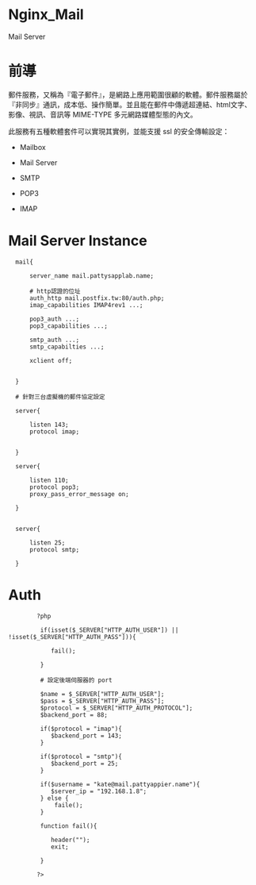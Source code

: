 # Nginx_Mail
Mail Server

# 前導

郵件服務，又稱為『電子郵件』，是網路上應用範圍很顧的軟體。郵件服務屬於『非同步』通訊，成本低、操作簡單。並且能在郵件中傳遞超連結、html文字、影像、視訊、音訊等 MIME-TYPE 多元網路媒體型態的內文。

此服務有五種軟體套件可以實現其實例，並能支援 ssl 的安全傳輸設定：

* Mailbox

* Mail Server

* SMTP

* POP3

* IMAP

# Mail Server Instance

      mail{

          server_name mail.pattysapplab.name;

          # http認證的位址
          auth_http mail.postfix.tw:80/auth.php; 
          imap_capabilities IMAP4rev1 ...;

          pop3_auth ...;
          pop3_capabilities ...;

          smtp_auth ...;
          smtp_capabilties ...;

          xclient off;


      }

      # 針對三台虛擬機的郵件協定設定

      server{

          listen 143;
          protocol imap;


      }

      server{

          listen 110;
          protocol pop3;
          proxy_pass_error_message on;

      }


      server{

          listen 25;
          protocol smtp;

      }

# Auth

            ?php

             if(isset($_SERVER["HTTP_AUTH_USER"]) || !isset($_SERVER["HTTP_AUTH_PASS"])){

                fail();

             } 

             # 設定後端伺服器的 port

             $name = $_SERVER["HTTP_AUTH_USER"];
             $pass = $_SERVER["HTTP_AUTH_PASS"];
             $protocol = $_SERVER["HTTP_AUTH_PROTOCOL"];
             $backend_port = 88;

             if($protocol = "imap"){
                $backend_port = 143;
             }

             if($protocol = "smtp"){
                $backend_port = 25;
             }

             if($username = "kate@mail.pattyappier.name"){
                $server_ip = "192.168.1.8";
             } else {
                 faile();
             }

             function fail(){

                header("");
                exit;

             }

            ?>
